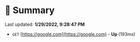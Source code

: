 # 📖 Summary
Last updated: **1/29/2022, 9:28:47 PM**

- `GET` [https://google.com](https://google.com) - **Up** (193ms)
